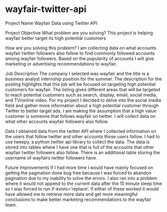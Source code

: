 # wayfair-twitter-api

Project Name
Wayfair Data using Twitter API

Project Objective
What problem are you solving?
	This project is helping wayfair better target its high potential customers 
	
How are you solving this problem?
I am collecting data on what accounts wayfair twitter followers also follow to find commonly followed accounts among wayfair followers. Based on the popularity of accounts I will give marketing or advertising recommendations to wayfair.

Job Description
	The company I selected was wayfair and the title is a business analyst internship position for the summer. The description for the posting highlights that this job will be focused on targeting high potential customers for wayfair. The listing gives different areas that will be targeted to reach potential customers such as search, display, email, social media, and TV/online video. 
For my project I decided to delve into the social media field and gather more information about a high potential customer through Twitter to better target ads. I am making the assumption that a high value customer is someone that follows wayfair on twitter. I will collect data on what other accounts wayfair followers also follow.

Data
I obtained data from the twitter API where I collected information on the users that follow twitter and other accounts those users follow. I had to use tweepy, a python twitter api library to collect the data. 
The data is stored into tables where I have one that is full of the accounts that other wayfair twitter followers also follow. There is an additional table storing the username of wayfairs twitter followers have. 



Future Improvements
	If I had more time I would have mainly focused on getting the pagination done bug free because I was forced to abandon pagination due to my inability to solve the errors. I also ran into a problem where it would not append to the current data after the 15 minute sleep time so I was forced to run if-exists=’replace’. If either of these worked it would have allowed me to retrieve more data and get more meaningful conclusions to make better marketing recommendations to the wayfair team. 
